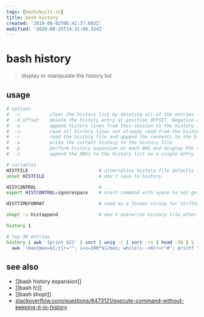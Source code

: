 ```yaml
---
tags: [bash/built-in]
title: bash history
created: '2019-08-02T06:42:37.603Z'
modified: '2020-08-25T14:31:08.324Z'
---
```


# bash history

> display or manipulate the history list

## usage
```sh
# options
#  -c           clear the history list by deleting all of the entries
#  -d offset    delete the history entry at position OFFSET. Negative offsets count back from the end of the history list
#  -a           append history lines from this session to the history file
#  -n           read all history lines not already read from the history file and append them to the history list
#  -r           read the history file and append the contents to the history list
#  -w           write the current history to the history file
#  -p           perform history expansion on each ARG and display the result without storing it in the history list
#  -s           append the ARGs to the history list as a single entry

# variables
HISTFILE                          # alternative history-file defaults to `~/.bash_history`
unset HISTFILE                    # don't save to history

HISTCONTROL                       # ...
export HISTCONTROL=ignorespace    # start command with space to not get saved

HISTTIMEFORMAT                    # used as a format string for strftime(3) to print the time stamp associated with each displayed history entry. 

shopt -s histappend               # don't overwrite history file after each session

history 1

# top 30 entries
history | awk '{print $2}' | sort | uniq -c | sort -rn | head -30 | \
  awk '!max{max=$1;}{r=""; i=s=100*$1/max; while(i-->0)r=r"#"; printf "%50s %5d %s %s",$2,$1,r,"\n";}'
```

## see also
- [[bash history expansion]]
- [[bash fc]]
- [[bash shopt]]
- [stackoverflow.com/questions/8473121/execute-command-without-keeping-it-in-history](https://stackoverflow.com/questions/8473121/execute-command-without-keeping-it-in-history)
